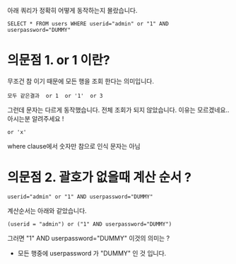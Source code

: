 
아래 쿼리가 정확히 어떻게 동작하는지 몰랐습니다.

`SELECT * FROM users WHERE userid="admin" or "1" AND userpassword="DUMMY"`

# 의문점 1. or 1 이란?

무조건 참 이기 때문에 모든 행을 조회 한다는 의미입니다.

`모두 같은결과  or 1  or '1'  or 3`  

그런데 문자는 다르게 동작했습니다. 전체 조회가 되지 않았습니다. 이유는 모르겠네요.. 아시는분 알려주세요 !

`or 'x'` 

where clause에서 숫자만 참으로 인식 문자는 아님 

# 의문점 2. 괄호가 없을때 계산 순서 ?

`userid="admin" or "1" AND userpassword="DUMMY"`

계산순서는 아래와 같았습니다.  

 `(userid = "admin") or ("1" AND userpassword="DUMMY")` 

그러면 "1" AND userpassword="DUMMY" 이것의 의미는 ?

- 모든 행중에 userpassword 가 "DUMMY" 인 것 입니다.
